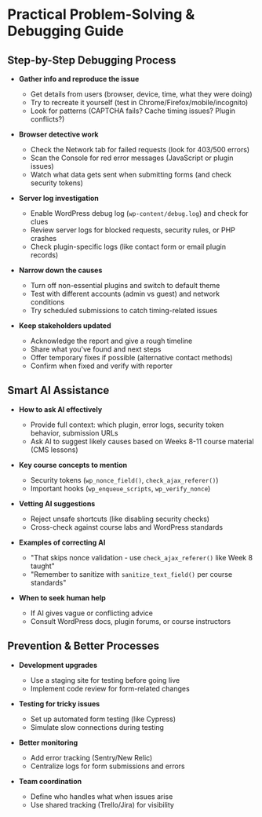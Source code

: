 # Practical Problem-Solving & Debugging Guide
## Step-by-Step Debugging Process
- **Gather info and reproduce the issue**
  - Get details from users (browser, device, time, what they were doing)
  - Try to recreate it yourself (test in Chrome/Firefox/mobile/incognito)
  - Look for patterns (CAPTCHA fails? Cache timing issues? Plugin conflicts?)

- **Browser detective work**
  - Check the Network tab for failed requests (look for 403/500 errors)
  - Scan the Console for red error messages (JavaScript or plugin issues)
  - Watch what data gets sent when submitting forms (and check security tokens)

- **Server log investigation**
  - Enable WordPress debug log (`wp-content/debug.log`) and check for clues
  - Review server logs for blocked requests, security rules, or PHP crashes
  - Check plugin-specific logs (like contact form or email plugin records)

- **Narrow down the causes**
  - Turn off non-essential plugins and switch to default theme
  - Test with different accounts (admin vs guest) and network conditions
  - Try scheduled submissions to catch timing-related issues

- **Keep stakeholders updated**
  - Acknowledge the report and give a rough timeline
  - Share what you've found and next steps
  - Offer temporary fixes if possible (alternative contact methods)
  - Confirm when fixed and verify with reporter

## Smart AI Assistance
- **How to ask AI effectively**
  - Provide full context: which plugin, error logs, security token behavior, submission URLs
  - Ask AI to suggest likely causes based on Weeks 8-11 course material (CMS lessons)

- **Key course concepts to mention**
  - Security tokens (`wp_nonce_field()`, `check_ajax_referer()`)
  - Important hooks (`wp_enqueue_scripts`, `wp_verify_nonce`)

- **Vetting AI suggestions**
  - Reject unsafe shortcuts (like disabling security checks)
  - Cross-check against course labs and WordPress standards

- **Examples of correcting AI**
  - "That skips nonce validation - use `check_ajax_referer()` like Week 8 taught"
  - "Remember to sanitize with `sanitize_text_field()` per course standards"

- **When to seek human help**
  - If AI gives vague or conflicting advice
  - Consult WordPress docs, plugin forums, or course instructors

## Prevention & Better Processes
- **Development upgrades**
  - Use a staging site for testing before going live
  - Implement code review for form-related changes

- **Testing for tricky issues**
  - Set up automated form testing (like Cypress)
  - Simulate slow connections during testing

- **Better monitoring**
  - Add error tracking (Sentry/New Relic)
  - Centralize logs for form submissions and errors

- **Team coordination**
  - Define who handles what when issues arise
  - Use shared tracking (Trello/Jira) for visibility
